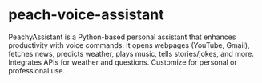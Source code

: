 # peach-voice-assistant
PeachyAssistant is a Python-based personal assistant that enhances productivity with voice commands. It opens webpages (YouTube, Gmail), fetches news, predicts weather, plays music, tells stories/jokes, and more. Integrates APIs for weather and questions. Customize for personal or professional use.
